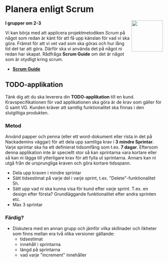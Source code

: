 # Planera enligt Scrum

<img src="http://www.emoji.co.uk/files/emoji-one/symbols-emoji-one/2118-white-heavy-check-mark.png" align="right" height="100" width="auto">

**I grupper om 2-3**

Vi kan börja med att applicera projektmetodiken _Scrum_ på något som redan är känt för att få upp känslan för vad vi ska göra. Främst för att vi vet vad som ska göras och hur lång tid det tar att göra. Därför ska vi använda det på något ni redan har skapat. Rådfråga **Scrum Guide** om det är något som är otydligt kring scrum.

* [**Scrum Guide**](http://www.scrumguides.org/scrum-guide.html)

## TODO-applikation

Tänk dig att du ska leverera din **TODO-applikation** till en kund. Kravspecifikationen för vad applikationen ska göra är de krav som gäller för G samt VG. Kunden kräver att samtlig funktionalitet ska finnas i den slutgiltiga produkten.

### Metod

Använd papper och penna (eller ett word-dokument eller rista in det på Nackademins väggar) för att dela upp samtliga krav i **3 mindre Sprintar**. Varje sprintar ska ha ett definierat tidsomfång som t.ex. **7 dagar**. Eftersom denna applikation inte är speciellt stor så kan sprintarna vara kortare eller så kan ni lägga till ytterligare krav för att fylla ut sprintarna. Annars kan ni utgå från de ursprungliga kraven och göra kortare tidsspann.

* Dela upp kraven i mindre sprintar
* Sätt tidsestimat på varje del i varje sprint, t.ex. "Delete"-funktionalitet 5h.
* Sätt upp vad ni ska kunna visa för kund efter varje sprint. T.ex. en design efter första? Grundläggande funktionalitet efter andra sprinten etc.
* Max 3 sprintar

### Färdig?

* Diskutera med en annan grupp och jämför vilka skillnader och likheter som finns mellan era två olika versioner gällande:
    * tidsestimat
    * innehåll i sprintarna
    * längd på sprintarna
    * vad varje "increment" innehåller
